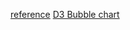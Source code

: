 [reference](http://www.infocaptor.com/bubble-my-page)
[D3 Bubble chart](http://bl.ocks.org/phuonghuynh/54a2f97950feadb45b07)
